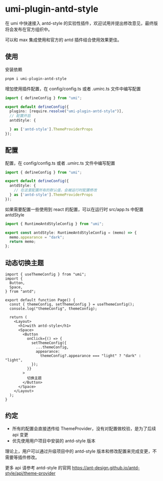 # umi-plugin-antd-style

在 umi 中快速接入 antd-style 的实验性插件，欢迎试用并提出修改意见，最终版将会发布在官方组织中。

可以和 max 集成使用和官方的 antd 插件结合使用效果更佳。

## 使用

安装依赖 

```bash
pnpm i umi-plugin-antd-style
```

增加使用插件配置，在 config/config.ts 或者 .umirc.ts 文件中编写配置

```ts
import { defineConfig } from "umi";

export default defineConfig({
  plugins: [require.resolve("umi-plugin-antd-style")],
  // 配置开启
  antdStyle: {

  } as ['antd-style'].ThemeProviderProps
});
```

## 配置

配置，在 config/config.ts 或者 .umirc.ts 文件中编写配置

```ts
import { defineConfig } from "umi";

export default defineConfig({
  antdStyle: {
    // 在这里配置所有的默认值，会被运行时配置修改
  } as ['antd-style'].ThemeProviderProps
});
```

如果需要配置一些使用到 react 的配置，可以在运行时 src/app.ts 中配置 antdStyle

```ts
import { RuntimeAntdStyleConfig } from "umi";

export const antdStyle: RuntimeAntdStyleConfig = (memo) => {
  memo.appearance = "dark";
  return memo;
};
```

## 动态切换主题

```tsx
import { useThemeConfig } from "umi";
import {
  Button,
  Space,
} from "antd";

export default function Page() {
  const { themeConfig, setThemeConfig } = useThemeConfig();
  console.log("themeConfig", themeConfig);

  return (
    <Layout>
      <h1>with antd-style</h1>
      <Space>
        <Button
          onClick={() => {
            setThemeConfig({
              ...themeConfig,
              appearance:
                themeConfig?.appearance === "light" ? "dark" : "light",
            });
          }}
        >
          切换主题
        </Button>
      </Space>
    </Layout>
  );
}
```

## 约定

- 所有的配置会直接透传给 ThemeProvider，没有对配置做校验，是为了后续 api 变更
- 优先使用用户项目中安装的 antd-style 版本

理论上，用户可以通过升级项目中的 antd-style 版本和修改配置来完成变更，不需要等插件修改。

更多 api 请参考 antd-style 的官网 https://ant-design.github.io/antd-style/api/theme-provider
